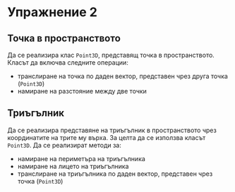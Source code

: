 Упражнение 2
============

Точка в пространството
----------------------
Да се реализира клас `Point3D`, представящ точка в пространството.
Класът да включва следните операции:
- транслиране на точка по даден вектор, представен чрез друга точка (`Point3D`)
- намиране на разстояние между две точки

Триъгълник
----------
Да се реализира представяне на триъгълник в пространството чрез координатите
на трите му върха. За целта да се използва класът `Point3D`.
Да се реализират методи за:
- намиране на периметъра на триъгълника
- намиране на лицето на триъгълника
- транслиране на триъгълника по даден вектор,
представен чрез точка (`Point3D`)
